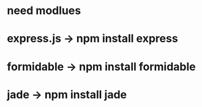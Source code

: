 need modlues
===

express.js -> npm install express
====

formidable -> npm install formidable
====

jade -> npm install jade
====